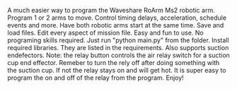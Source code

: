 A much easier way to program the Waveshare RoArm Ms2 robotic arm. Program 1 or 2 arms to move. Control timing delays, acceleration, schedule events and more. Have both robotic arms start at the same time. Save and load files. Edit every aspect of mission file. Easy and fun to use. No programing skills required. Just run "python main.py" from the folder. Install required libraries. They are listed in the requirements. Also supports suction endefectors. Note: the relay button controls the air relay switch for a suction cup end effector. Remeber to turn the rely off after doing something with the suction cup. If not the relay stays on and will get hot. It is super easy to program the on and off of the relay from the program. Enjoy!
